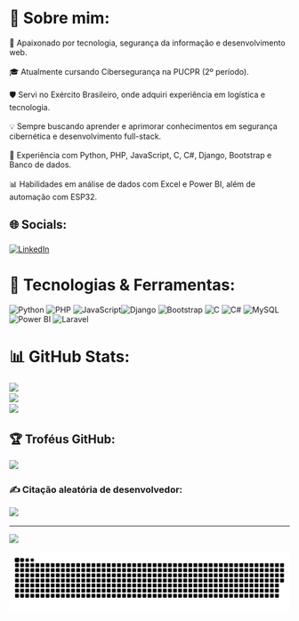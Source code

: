 # 💫 Sobre mim:
🚀 Apaixonado por tecnologia, segurança da informação e desenvolvimento web.<br>  
🎓 Atualmente cursando Cibersegurança na PUCPR (2º período).<br>  
🛡️ Servi no Exército Brasileiro, onde adquiri experiência em logística e tecnologia.<br>  
💡 Sempre buscando aprender e aprimorar conhecimentos em segurança cibernética e desenvolvimento full-stack.<br>  
🔧 Experiência com Python, PHP, JavaScript, C, C#, Django, Bootstrap e Banco de dados.<br>  
📊 Habilidades em análise de dados com Excel e Power BI, além de automação com ESP32.<br>  

## 🌐 Socials:
###
[![LinkedIn](https://img.shields.io/badge/LinkedIn-%230077B5.svg?logo=linkedin&logoColor=white)](https://www.linkedin.com/in/elgson-gabriel-santos-do-nascimento-0459441a2/) 
###

# 🚀 Tecnologias & Ferramentas:
![Python](https://img.shields.io/badge/Python-3776AB?style=for-the-badge&logo=python&logoColor=white) ![PHP](https://img.shields.io/badge/PHP-777BB4?style=for-the-badge&logo=php&logoColor=white) ![JavaScript](https://img.shields.io/badge/JavaScript-F7DF1E?style=for-the-badge&logo=javascript&logoColor=black)![Django](https://img.shields.io/badge/Django-092E20?style=for-the-badge&logo=django&logoColor=white) ![Bootstrap](https://img.shields.io/badge/Bootstrap-7952B3?style=for-the-badge&logo=bootstrap&logoColor=white)  ![C](https://img.shields.io/badge/C-00599C?style=for-the-badge&logo=c&logoColor=white) ![C#](https://img.shields.io/badge/C%23-239120?style=for-the-badge&logo=c-sharp&logoColor=white)  ![MySQL](https://img.shields.io/badge/MySQL-4479A1?style=for-the-badge&logo=mysql&logoColor=white)  ![Power BI](https://img.shields.io/badge/Power%20BI-F2C811?style=for-the-badge&logo=power-bi&logoColor=black) ![Laravel](https://img.shields.io/badge/Laravel-FF2D20?style=for-the-badge&logo=laravel&logoColor=white)
 
# 📊 GitHub Stats:
![](https://github-readme-stats.vercel.app/api?username=ElgsonNascimento&theme=dracula&hide_border=false&include_all_commits=true&count_private=false)<br/>
![](https://github-readme-streak-stats.herokuapp.com/?user=ElgsonNascimento&theme=dracula&hide_border=false)<br/>
![](https://github-readme-stats.vercel.app/api/top-langs/?username=ElgsonNascimento&theme=dracula&hide_border=false&include_all_commits=true&count_private=false&layout=compact)

## 🏆 Troféus GitHub:
![](https://github-profile-trophy.vercel.app/?username=ElgsonNascimento&theme=gruvbox&no-frame=false&no-bg=true&margin-w=4)

### ✍️ Citação aleatória de desenvolvedor:
![](https://quotes-github-readme.vercel.app/api?type=horizontal&theme=radical)

---
[![](https://visitcount.itsvg.in/api?id=ElgsonNascimento&icon=0&color=0)](https://visitcount.itsvg.in)

![snake gif](https://github.com/ElgsonNascimento/ElgsonNascimento/blob/output/github-snake-dark.svg)


